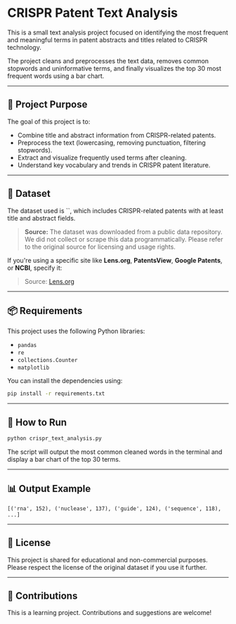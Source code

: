 # CRISPR Patent Text Analysis

This is a small text analysis project focused on identifying the most frequent and meaningful terms in patent abstracts and titles related to CRISPR technology.

The project cleans and preprocesses the text data, removes common stopwords and uninformative terms, and finally visualizes the top 30 most frequent words using a bar chart.

---

## 🧪 Project Purpose

The goal of this project is to:

- Combine title and abstract information from CRISPR-related patents.
- Preprocess the text (lowercasing, removing punctuation, filtering stopwords).
- Extract and visualize frequently used terms after cleaning.
- Understand key vocabulary and trends in CRISPR patent literature.

---

## 📁 Dataset

The dataset used is ``, which includes CRISPR-related patents with at least title and abstract fields.

> **Source:** The dataset was downloaded from a public data repository. We did not collect or scrape this data programmatically. Please refer to the original source for licensing and usage rights.

If you're using a specific site like **Lens.org**, **PatentsView**, **Google Patents**, or **NCBI**, specify it:

> Source: [Lens.org](https://www.lens.org/)

---

## 📦 Requirements

This project uses the following Python libraries:

- `pandas`
- `re`
- `collections.Counter`
- `matplotlib`

You can install the dependencies using:

```bash
pip install -r requirements.txt
```

---

## 🚀 How to Run

```bash
python crispr_text_analysis.py
```

The script will output the most common cleaned words in the terminal and display a bar chart of the top 30 terms.

---

## 📊 Output Example

```
[('rna', 152), ('nuclease', 137), ('guide', 124), ('sequence', 118), ...]
```



---

## 📄 License

This project is shared for educational and non-commercial purposes.\
Please respect the license of the original dataset if you use it further.

---

## 🤝 Contributions

This is a learning project. Contributions and suggestions are welcome!

